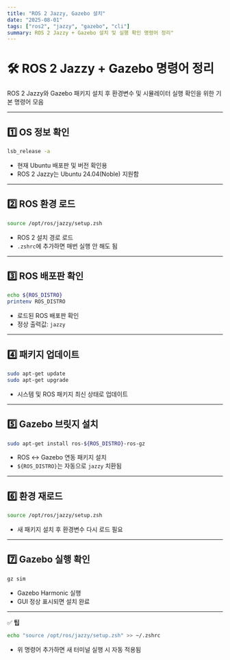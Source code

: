 ```yaml
---
title: "ROS 2 Jazzy, Gazebo 설치"
date: "2025-08-01"
tags: ["ros2", "jazzy", "gazebo", "cli"]
summary: ROS 2 Jazzy + Gazebo 설치 및 실행 확인 명령어 정리"
---
```


# 🛠️ ROS 2 Jazzy + Gazebo 명령어 정리

ROS 2 Jazzy와 Gazebo 패키지 설치 후 환경변수 및 시뮬레이터 실행 확인을 위한 기본 명령어 모음

---

## 1️⃣ OS 정보 확인

```bash
lsb_release -a
```

- 현재 Ubuntu 배포판 및 버전 확인용
- ROS 2 Jazzy는 Ubuntu 24.04(Noble) 지원함

---

## 2️⃣ ROS 환경 로드

```bash
source /opt/ros/jazzy/setup.zsh
```

- ROS 2 설치 경로 로드
- `.zshrc`에 추가하면 매번 실행 안 해도 됨

---

## 3️⃣ ROS 배포판 확인

```bash
echo ${ROS_DISTRO}
printenv ROS_DISTRO
```

- 로드된 ROS 배포판 확인
- 정상 출력값: `jazzy`

---

## 4️⃣ 패키지 업데이트

```bash
sudo apt-get update
sudo apt-get upgrade
```

- 시스템 및 ROS 패키지 최신 상태로 업데이트

---

## 5️⃣ Gazebo 브릿지 설치

```bash
sudo apt-get install ros-${ROS_DISTRO}-ros-gz
```

- ROS ↔ Gazebo 연동 패키지 설치
- `${ROS_DISTRO}`는 자동으로 `jazzy` 치환됨

---

## 6️⃣ 환경 재로드

```bash
source /opt/ros/jazzy/setup.zsh
```

- 새 패키지 설치 후 환경변수 다시 로드 필요

---

## 7️⃣ Gazebo 실행 확인

```bash
gz sim
```

- Gazebo Harmonic 실행
- GUI 정상 표시되면 설치 완료

---

✅ **팁**

```bash
echo "source /opt/ros/jazzy/setup.zsh" >> ~/.zshrc
```

- 위 명령어 추가하면 새 터미널 실행 시 자동 적용됨
